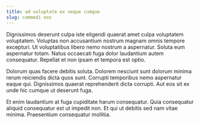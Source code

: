 ```yaml
---
title: ad voluptate ex neque cumque
slug: commodi eos
---
```


Dignissimos deserunt culpa iste eligendi quaerat amet culpa voluptatem voluptatem. Voluptas non accusantium nostrum magnam omnis tempore excepturi. Ut voluptatibus libero nemo nostrum a aspernatur. Soluta eum aspernatur totam. Natus occaecati fuga dolor laudantium autem consequatur. Repellat et non ipsam et tempora est optio.

Dolorum quas facere debitis soluta. Dolorem nesciunt sunt dolorum minima rerum reiciendis dicta quos sunt. Corrupti temporibus nemo aspernatur eaque qui. Dignissimos quaerat reprehenderit dicta corrupti. Aut eos sit ex unde hic cumque ut deserunt fuga.

Et enim laudantium at fuga cupiditate harum consequatur. Quia consequatur aliquid consequatur est ut impedit non. Et qui ut debitis sed nam vitae minima. Praesentium consequatur mollitia.
